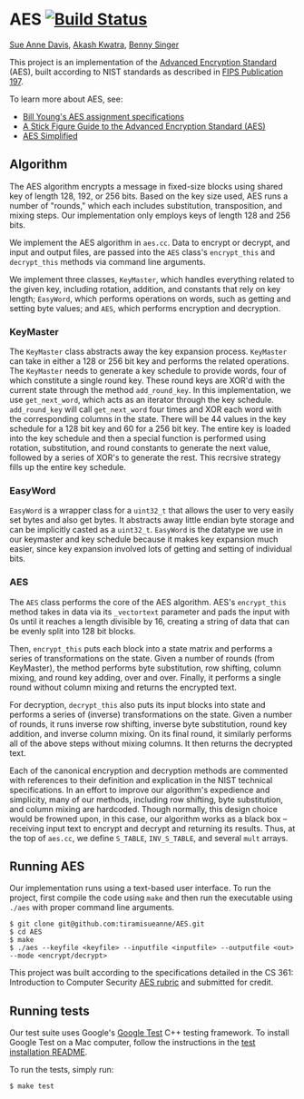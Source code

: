 # AES [![Build Status](https://travis-ci.org/tiramisueanne/AES.svg?branch=master)](https://travis-ci.org/tiramisueanne/AES)

[Sue Anne Davis](https://github.com/tiramisueanne), [Akash Kwatra](https://github.com/akashkw), [Benny Singer](https://github.com/bzsinger)

This project is an implementation of the [Advanced Encryption Standard](https://en.wikipedia.org/wiki/Advanced_Encryption_Standard) (AES), built according to NIST standards as described in [FIPS Publication 197](https://nvlpubs.nist.gov/nistpubs/FIPS/NIST.FIPS.197.pdf).

To learn more about AES, see:
* [Bill Young's AES assignment specifications ](https://www.cs.utexas.edu/~byoung/cs361/assignment-aes.html)
* [A Stick Figure Guide to the Advanced Encryption Standard (AES)](http://www.moserware.com/2009/09/stick-figure-guide-to-advanced.html)
* [AES Simplified](https://www.ime.usp.br/~rt/cranalysis/AESSimplified.pdf)

## Algorithm
The AES algorithm encrypts a message in fixed-size blocks using shared key of length 128, 192, or 256 bits. Based on the key size used, AES runs a number of "rounds," which each includes substitution, transposition, and mixing steps. Our implementation only employs keys of length 128 and 256 bits.

We implement the AES algorithm in ```aes.cc```. Data to encrypt or decrypt, and input and output files, are passed into the ```AES``` class's ```encrypt_this``` and ```decrypt_this``` methods via command line arguments.

We implement three classes, ```KeyMaster```, which handles everything related to the given key, including rotation, addition, and constants that rely on key length; ```EasyWord```, which performs operations on words, such as getting and setting byte values; and ```AES```, which performs encryption and decryption.

### KeyMaster
The ```KeyMaster``` class abstracts away the key expansion process. ```KeyMaster``` can take in either a 128 or 256 bit key and performs the related operations. The ```KeyMaster``` needs to generate a key schedule to provide words, four of which constitute a single round key. These round keys are XOR'd with the current state through the method ```add_round_key```. In this implementation, we use ```get_next_word```, which acts as an iterator through the key schedule. ```add_round_key``` will call ```get_next_word``` four times and XOR each word with the corresponding columns in the state. There will be 44 values in the key schedule for a 128 bit key and 60 for a 256 bit key. The entire key is loaded into the key schedule and then a special function is performed using rotation, substitution, and round constants to generate the next value, followed by a series of XOR's to generate the rest. This recrsive strategy fills up the entire key schedule.
### EasyWord
```EasyWord``` is a wrapper class for a ```uint32_t``` that allows the user to very easily set bytes and also get bytes. It abstracts away little endian byte storage and can be implicitly casted as a ```uint32_t```. ```EasyWord``` is the datatype we use in our keymaster and key schedule because it makes key expansion much easier, since key expansion involved lots of getting and setting of individual bits.

### AES
The ```AES``` class performs the core of the AES algorithm. AES's ```encrypt_this``` method takes in data via its ```_vectortext``` parameter and pads the input with 0s until it reaches a length divisible by 16, creating a string of data that can be evenly split into 128 bit blocks.

Then, ```encrypt_this``` puts each block into a state matrix and performs a series of transformations on the state. Given a number of rounds (from KeyMaster), the method performs byte substitution, row shifting, column mixing, and round key adding, over and over. Finally, it performs a single round without column mixing and returns the encrypted text.

For decryption, ```decrypt_this``` also puts its input blocks into state and performs a series of (inverse) transformations on the state. Given a number of rounds, it runs inverse row shifting, inverse byte substitution, round key addition, and inverse column mixing. On its final round, it similarly performs all of the above steps without mixing columns. It then returns the decrypted text.

Each of the canonical encryption and decryption methods are commented with references to their definition and explication in the NIST technical specifications. In an effort to improve our algorithm's expedience and simplicity, many of our methods, including row shifting, byte substitution, and column mixing are hardcoded. Though normally, this design choice would be frowned upon, in this case, our algorithm works as a black box – receiving input text to encrypt and decrypt and returning its results. Thus, at the top of ```aes.cc```, we define ```S_TABLE```, ```INV_S_TABLE```, and several ```mult``` arrays.  

## Running AES

Our implementation runs using a text-based user interface. To run the project, first compile the code using ```make``` and then run the executable using ```./aes``` with proper command line arguments.
```
$ git clone git@github.com:tiramisueanne/AES.git
$ cd AES
$ make
$ ./aes --keyfile <keyfile> --inputfile <inputfile> --outputfile <out> --mode <encrypt/decrypt>
```

This project was built according to the specifications detailed in the CS 361: Introduction to Computer Security [AES rubric](./misc/aes.pdf) and submitted for credit.

## Running tests

Our test suite uses Google's [Google Test](https://github.com/google/googletest) C++ testing framework. To install Google Test on a Mac computer, follow the instructions in the [test installation README](./misc/test-install.md).

To run the tests, simply run:
```
$ make test
```
